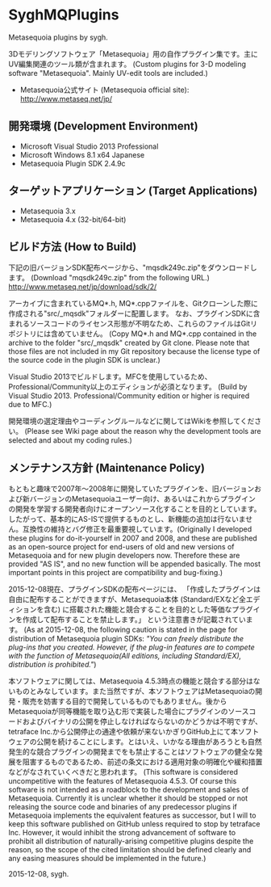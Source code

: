 ﻿# SyghMQPlugins
Metasequoia plugins by sygh.

3Dモデリングソフトウェア「Metasequoia」用の自作プラグイン集です。主にUV編集関連のツール類が含まれます。
(Custom plugins for 3-D modeling software "Metasequoia". Mainly UV-edit tools are included.)

* Metasequoia公式サイト (Metasequoia official site):
http://www.metaseq.net/jp/

## 開発環境 (Development Environment)
* Microsoft Visual Studio 2013 Professional
* Microsoft Windows 8.1 x64 Japanese
* Metasequoia Plugin SDK 2.4.9c

## ターゲットアプリケーション (Target Applications)
* Metasequoia 3.x
* Metasequoia 4.x (32-bit/64-bit)

## ビルド方法 (How to Build)
下記の旧バージョンSDK配布ページから、"mqsdk249c.zip"をダウンロードします。
(Download "mqsdk249c.zip" from the following URL.)
http://www.metaseq.net/jp/download/sdk/2/

アーカイブに含まれているMQ\*.h, MQ\*.cppファイルを、Gitクローンした際に作成される"src/_mqsdk"フォルダーに配置します。
なお、プラグインSDKに含まれるソースコードのライセンス形態が不明なため、これらのファイルはGitリポジトリには含めていません。
(Copy MQ\*.h and MQ\*.cpp contained in the archive to the folder "src/_mqsdk" created by Git clone. Please note that those files are not included in my Git repository because the license type of the source code in the plugin SDK is unclear.)

Visual Studio 2013でビルドします。MFCを使用しているため、Professional/Community以上のエディションが必須となります。
(Build by Visual Studio 2013. Professional/Community edition or higher is required due to MFC.)

開発環境の選定理由やコーディングルールなどに関してはWikiを参照してください。
(Please see Wiki page about the reason why the development tools are selected and about my coding rules.)

## メンテナンス方針 (Maintenance Policy)
もともと趣味で2007年～2008年に開発していたプラグインを、旧バージョンおよび新バージョンのMetasequoiaユーザー向け、あるいはこれからプラグインの開発を学習する開発者向けにオープンソース化することを目的としています。したがって、基本的にAS-ISで提供するものとし、新機能の追加は行ないません。互換性の維持とバグ修正を最重要視しています。(Originally I developed these plugins for do-it-yourself in 2007 and 2008, and these are published as an open-source project for end-users of old and new versions of Metasequoia and for new plugin developers now. Therefore these are provided "AS IS", and no new function will be appended basically. The most important points in this project are compatibility and bug-fixing.)

2015-12-08現在、プラグインSDKの配布ページには、
「作成したプラグインは自由に配布することができますが、Metasequoia本体 (Standard/EXなど全エディションを含む) に搭載された機能と競合することを目的とした等価なプラグインを作成して配布することを禁止します。」
という注意書きが記載されています。
(As at 2015-12-08, the following caution is stated in the page for distribution of Metasequoia plugin SDKs: _"You can freely distribute the plug-ins that you created. However, if the plug-in features are to compete with the function of Metasequoia(All editions, including Standard/EX), distribution is prohibited."_)

本ソフトウェアに関しては、Metasequoia 4.5.3時点の機能と競合する部分はないものとみなしています。また当然ですが、本ソフトウェアはMetasequoiaの開発・販売を妨害する目的で開発しているものでもありません。後からMetasequoiaが同等機能を取り込む形で実装した場合にプラグインのソースコードおよびバイナリの公開を停止しなければならないのかどうかは不明ですが、tetraface Inc.から公開停止の通達や依頼が来ないかぎりGitHub上にて本ソフトウェアの公開を続けることにします。とはいえ、いかなる理由があろうとも自然発生的な競合プラグインの開発までをも禁止することはソフトウェアの健全な発展を阻害するものであるため、前述の条文における適用対象の明確化や緩和措置などがなされていくべきだと思われます。
(This software is considered uncompetitive with the features of Metasequoia 4.5.3. Of course this software is not intended as a roadblock to the development and sales of Metasequoia. Currently it is unclear whether it should be stopped or not releasing the source code and binaries of any predecessor plugins if Metasequoia implements the equivalent features as successor, but I will to keep this software published on GitHub unless required to stop by tetraface Inc. However, it would inhibit the strong advancement of software to prohibit all distribution of naturally-arising competitive plugins despite the reason, so the scope of the cited limitation should be defined clearly and any easing measures should be implemented in the future.)

2015-12-08, sygh.
